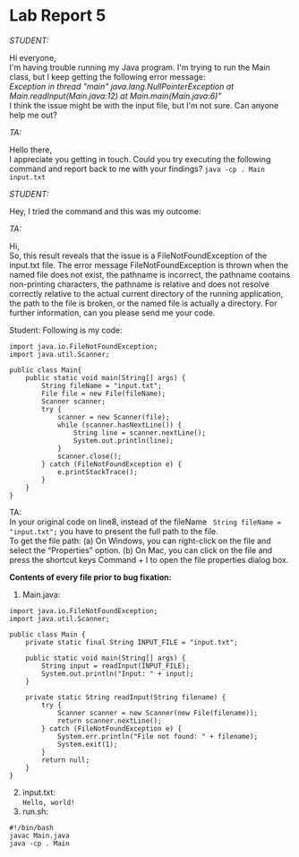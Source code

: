 # Lab Report 5

*STUDENT:*

Hi everyone,    
I'm having trouble running my Java program. I'm trying to run the Main class, but I keep getting the following error message:    
*Exception in thread "main" java.lang.NullPointerException at Main.readInput(Main.java:12) at Main.main(Main.java:6)"*  
I think the issue might be with the input file, but I'm not sure. Can anyone help me out?    

*TA:*

Hello there,  
I appreciate you getting in touch. Could you try executing the following command and report back to me with your findings?
```java -cp . Main input.txt```

*STUDENT:*
  
 Hey, I tried the command and this was my outcome:

*TA:*
  
Hi,  
So, this result reveals that the issue is a FileNotFoundException of the input.txt file. The error message FileNotFoundException is thrown when the named file does not exist, the pathname is incorrect, the pathname contains non-printing characters, the pathname is relative and does not resolve correctly relative to the actual current directory of the running application, the path to the file is broken, or the named file is actually a directory. For further information, can you please send me your code.

Student:
Following is my code:
```import java.io.File;
import java.io.FileNotFoundException;
import java.util.Scanner;

public class Main{
    public static void main(String[] args) {
        String fileName = "input.txt";
        File file = new File(fileName);
        Scanner scanner;
        try {
            scanner = new Scanner(file);
            while (scanner.hasNextLine()) {
                String line = scanner.nextLine();
                System.out.println(line);
            }
            scanner.close();
        } catch (FileNotFoundException e) {
            e.printStackTrace();
        }
    }
}

```

TA:  
In your original code on line8, instead of the fileName
``` String fileName = "input.txt";```
you have to present the full path to the file.     
To get the file path:
(a) On Windows, you can right-click on the file and select the “Properties” option.
(b) On Mac, you can click on the file and press the shortcut keys Command + I to open the file properties dialog box.

**Contents of every file prior to bug fixation:**
1) Main.java:  
```import java.io.File;
import java.io.FileNotFoundException;
import java.util.Scanner;

public class Main {
    private static final String INPUT_FILE = "input.txt";

    public static void main(String[] args) {
        String input = readInput(INPUT_FILE);
        System.out.println("Input: " + input);
    }

    private static String readInput(String filename) {
        try {
            Scanner scanner = new Scanner(new File(filename));
            return scanner.nextLine();
        } catch (FileNotFoundException e) {
            System.err.println("File not found: " + filename);
            System.exit(1);
        }
        return null;
    }
}
```
2) input.txt:      
```Hello, world!```
3) run.sh:
``` 
#!/bin/bash  
javac Main.java  
java -cp . Main  
```


